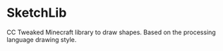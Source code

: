 # SketchLib
CC Tweaked Minecraft library to draw shapes. Based on the processing language drawing style.
